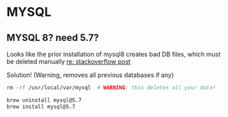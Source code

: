 MYSQL
============

## MYSQL 8? need 5.7?


Looks like the prior installation of mysql8 creates bad DB files, which must be deleted manually [re: stackoverflow post](https://apple.stackexchange.com/questions/328439/brew-install-mysql5-7-results-in-missing-mysql-bin)

Solution! (Warning, removes all previous databases if any)

``` sh
rm -rf /usr/local/var/mysql  # WARNING: this deletes all your data!

brew uninstall mysql@5.7
brew install mysql@5.7
```